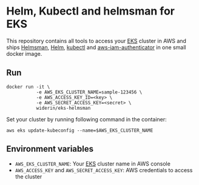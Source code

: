 # Helm, Kubectl and helmsman for EKS

This repository contains all tools to access your [EKS](https://aws.amazon.com/eks) cluster in AWS and ships [Helmsman](https://github.com/Praqma/Helmsman/releases), [Helm](https://helm.sh), [kubectl](https://github.com/kubernetes/kubectl) and [aws-iam-authenticator](https://github.com/kubernetes-sigs/aws-iam-authenticator) in one small docker image.

## Run

    docker run -it \
               -e AWS_EKS_CLUSTER_NAME=sample-123456 \
               -e AWS_ACCESS_KEY_ID=<key> \
               -e AWS_SECRET_ACCESS_KEY=<secret> \
               widerin/eks-helmsman

Set your cluster by running following command in the container:

    aws eks update-kubeconfig --name=$AWS_EKS_CLUSTER_NAME

## Environment variables

- `AWS_EKS_CLUSTER_NAME`: Your [EKS](https://aws.amazon.com/eks) cluster name in AWS console
- `AWS_ACCESS_KEY` and `AWS_SECRET_ACCESS_KEY`: AWS credentials to access the cluster
